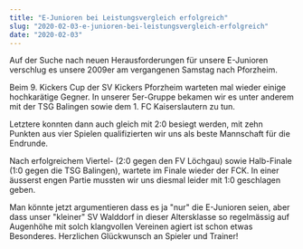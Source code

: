 ```yaml
---
title: "E-Junioren bei Leistungsvergleich erfolgreich"
slug: "2020-02-03-e-junioren-bei-leistungsvergleich-erfolgreich"
date: "2020-02-03"
---
```

Auf der Suche nach neuen Herausforderungen für unsere E-Junioren verschlug es unsere 2009er am vergangenen Samstag nach Pforzheim.


Beim 9. Kickers Cup der SV Kickers Pforzheim warteten mal wieder einige hochkarätige Gegner. In unserer 5er-Gruppe bekamen wir es unter anderem mit der TSG Balingen sowie dem 1. FC Kaiserslautern zu tun.


Letztere konnten dann auch gleich mit 2:0 besiegt werden, mit zehn Punkten aus vier Spielen qualifizierten wir uns als beste Mannschaft für die Endrunde.


Nach erfolgreichem Viertel- (2:0 gegen den FV Löchgau) sowie Halb-Finale (1:0 gegen die TSG Balingen), wartete im Finale wieder der FCK. In einer äusserst engen Partie mussten wir uns diesmal leider mit 1:0 geschlagen geben.


Man könnte jetzt argumentieren dass es ja "nur" die E-Junioren seien, aber dass unser "kleiner" SV Walddorf in dieser Altersklasse so regelmässig auf Augenhöhe mit solch klangvollen Vereinen agiert ist schon etwas Besonderes. Herzlichen Glückwunsch an Spieler und Trainer!
